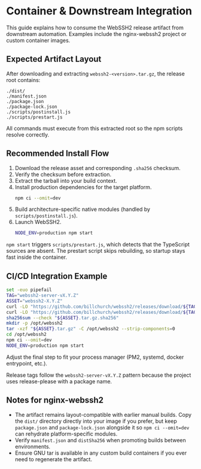 # Container & Downstream Integration

This guide explains how to consume the WebSSH2 release artifact from downstream automation.
Examples include the nginx-webssh2 project or custom container images.

## Expected Artifact Layout

After downloading and extracting `webssh2-<version>.tar.gz`, the release root contains:

```
./dist/
./manifest.json
./package.json
./package-lock.json
./scripts/postinstall.js
./scripts/prestart.js
```

All commands must execute from this extracted root so the npm scripts resolve correctly.

## Recommended Install Flow

1. Download the release asset and corresponding `.sha256` checksum.
2. Verify the checksum before extraction.
3. Extract the tarball into your build context.
4. Install production dependencies for the target platform.
   ```bash
   npm ci --omit=dev
   ```
5. Build architecture-specific native modules (handled by `scripts/postinstall.js`).
6. Launch WebSSH2.
   ```bash
   NODE_ENV=production npm start
   ```

`npm start` triggers `scripts/prestart.js`, which detects that the TypeScript sources are absent.
The prestart script skips rebuilding, so startup stays fast inside the container.

## CI/CD Integration Example

```bash
set -euo pipefail
TAG="webssh2-server-vX.Y.Z"
ASSET="webssh2-X.Y.Z"
curl -LO "https://github.com/billchurch/webssh2/releases/download/${TAG}/${ASSET}.tar.gz"
curl -LO "https://github.com/billchurch/webssh2/releases/download/${TAG}/${ASSET}.tar.gz.sha256"
sha256sum --check "${ASSET}.tar.gz.sha256"
mkdir -p /opt/webssh2
tar -xzf "${ASSET}.tar.gz" -C /opt/webssh2 --strip-components=0
cd /opt/webssh2
npm ci --omit=dev
NODE_ENV=production npm start
```

Adjust the final step to fit your process manager (PM2, systemd, docker entrypoint, etc.).

Release tags follow the `webssh2-server-vX.Y.Z` pattern because the project uses
release-please with a package name.

## Notes for nginx-webssh2

- The artifact remains layout-compatible with earlier manual builds. Copy the `dist/`
  directory directly into your image if you prefer, but keep `package.json` and
  `package-lock.json` alongside it so `npm ci --omit=dev` can rehydrate
  platform-specific modules.
- Verify `manifest.json` and `distSha256` when promoting builds between environments.
- Ensure GNU tar is available in any custom build containers if you ever need to regenerate the artifact.
